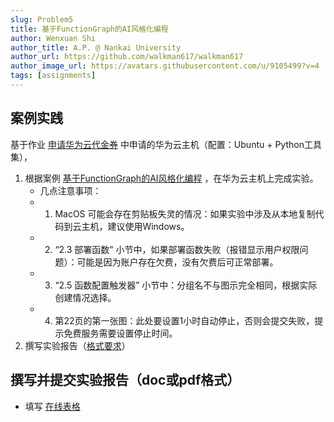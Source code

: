 ```yaml
---
slug: Problem5
title: 基于FunctionGraph的AI风格化编程
author: Wenxuan Shi
author_title: A.P. @ Nankai University
author_url: https://github.com/walkman617/walkman617
author_image_url: https://avatars.githubusercontent.com/u/9105499?v=4
tags: [assignments]
---
```


## 案例实践
基于作业 [申请华为云代金券](/blog/HuaweiCloud) 中申请的华为云主机（配置：Ubuntu + Python工具集），
1. 根据案例 [基于FunctionGraph的AI风格化编程](https://devstation.connect.huaweicloud.com/devdesktop/res_detail?id=3) ，在华为云主机上完成实验。
    - 几点注意事项：
    - 1) MacOS 可能会存在剪贴板失灵的情况：如果实验中涉及从本地复制代码到云主机，建议使⽤Windows。
    - 2) “2.3 部署函数” 小节中，如果部署函数失败（报错显示⽤户权限问题）：可能是因为账户存在⽋费，没有⽋费后可正常部署。
    - 3) “2.5 函数配置触发器” 小节中：分组名不与图示完全相同，根据实际创建情况选择。
    - 4) 第22页的第一张图：此处要设置1⼩时⾃动停⽌，否则会提交失败，提示免费服务需要设置停⽌时间。
2. 撰写实验报告（[格式要求](https://docs.qq.com/doc/DYnpza1ZBUXFkQndS)）

## 撰写并提交实验报告（doc或pdf格式）
- 填写 [在线表格](https://docs.qq.com/form/page/DYlBrT0hYeHN3UEZp) 
